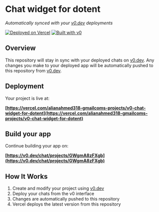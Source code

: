 # Chat widget for dotent

*Automatically synced with your [v0.dev](https://v0.dev) deployments*

[![Deployed on Vercel](https://img.shields.io/badge/Deployed%20on-Vercel-black?style=for-the-badge&logo=vercel)](https://vercel.com/alianahmed318-gmailcoms-projects/v0-chat-widget-for-dotent)
[![Built with v0](https://img.shields.io/badge/Built%20with-v0.dev-black?style=for-the-badge)](https://v0.dev/chat/projects/GWgmA8zFXgb)

## Overview

This repository will stay in sync with your deployed chats on [v0.dev](https://v0.dev).
Any changes you make to your deployed app will be automatically pushed to this repository from [v0.dev](https://v0.dev).

## Deployment

Your project is live at:

**[https://vercel.com/alianahmed318-gmailcoms-projects/v0-chat-widget-for-dotent](https://vercel.com/alianahmed318-gmailcoms-projects/v0-chat-widget-for-dotent)**

## Build your app

Continue building your app on:

**[https://v0.dev/chat/projects/GWgmA8zFXgb](https://v0.dev/chat/projects/GWgmA8zFXgb)**

## How It Works

1. Create and modify your project using [v0.dev](https://v0.dev)
2. Deploy your chats from the v0 interface
3. Changes are automatically pushed to this repository
4. Vercel deploys the latest version from this repository